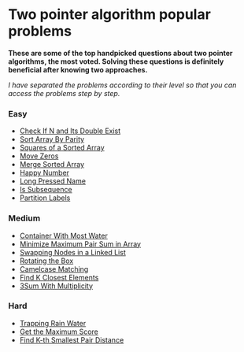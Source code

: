 # Two pointer algorithm popular problems

**These are some of the top handpicked questions about two pointer algorithms, the most voted. Solving these questions is definitely beneficial after knowing two approaches.**


*I have separated the problems according to their level so that you can access the problems step by step.*

### Easy

- [Check If N and Its Double Exist](https://leetcode.com/problems/check-if-n-and-its-double-exist/)
- [Sort Array By Parity](https://leetcode.com/problems/sort-array-by-parity/)
- [Squares of a Sorted Array](https://leetcode.com/problems/squares-of-a-sorted-array/)
- [Move Zeros](https://leetcode.com/problems/move-zeroes/)
- [Merge Sorted Array](https://leetcode.com/problems/merge-sorted-array/)
- [Happy Number](https://leetcode.com/problems/happy-number/)
- [Long Pressed Name](https://leetcode.com/problems/long-pressed-name/)
- [Is Subsequence](https://leetcode.com/problems/is-subsequence/)
- [Partition Labels](https://leetcode.com/problems/partition-labels/)

### Medium

- [Container With Most Water](https://leetcode.com/problems/container-with-most-water/)
- [Minimize Maximum Pair Sum in Array](https://leetcode.com/problems/minimize-maximum-pair-sum-in-array/)
- [Swapping Nodes in a Linked List](https://leetcode.com/problems/swapping-nodes-in-a-linked-list/)
- [Rotating the Box](https://leetcode.com/problems/rotating-the-box/)
- [Camelcase Matching](https://leetcode.com/problems/camelcase-matching/)
- [Find K Closest Elements](https://leetcode.com/problems/find-k-closest-elements/)
- [3Sum With Multiplicity](https://leetcode.com/problems/3sum-with-multiplicity/)


### Hard

- [Trapping Rain Water](https://leetcode.com/problems/trapping-rain-water/)
- [Get the Maximum Score](https://leetcode.com/problems/get-the-maximum-score/)
- [Find K-th Smallest Pair Distance](https://leetcode.com/problems/find-k-th-smallest-pair-distance/)